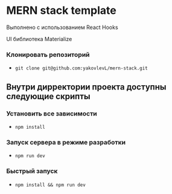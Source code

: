 # MERN stack template
Выполнено с использованием React Hooks

UI библиотека Materialize 

### Клонировать репозиторий
* `git clone git@github.com:yakovlevL/mern-stack.git`


## Внутри дирректории проекта доступны следующие скрипты

### Установить все зависимости
* `npm install`

### Запуск сервера в режиме разработки
* `npm run dev`

### Быстрый запуск
* `npm install && npm run dev`